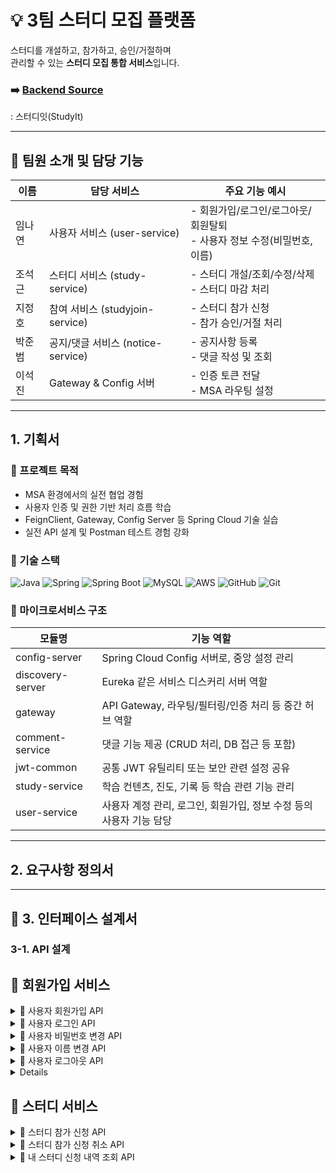 # 💡 3팀 스터디 모집 플랫폼

스터디를 개설하고, 참가하고, 승인/거절하며  
관리할 수 있는 **스터디 모집 통합 서비스**입니다.

### ➡️ [Backend Source](https://github.com/backend20250319/BE09-3rd-3team)
: 스터디잇(StudyIt)

---
## 👥 팀원 소개 및 담당 기능

| 이름   | 담당 서비스                  | 주요 기능 예시                                                 |
|--------|-------------------------------|------------------------------------------------------------------|
| 임나연 | 사용자 서비스 (user-service)   | - 회원가입/로그인/로그아웃/회원탈퇴<br/>- 사용자 정보 수정(비밀번호, 이름)                        |
| 조석근 | 스터디 서비스 (study-service) | - 스터디 개설/조회/수정/삭제<br/>- 스터디 마감 처리            |
| 지정호 | 참여 서비스 (studyjoin-service) | - 스터디 참가 신청<br/>- 참가 승인/거절 처리                 |
| 박준범 | 공지/댓글 서비스 (notice-service) | - 공지사항 등록<br/>- 댓글 작성 및 조회                     |
| 이석진 | Gateway & Config 서버        | - 인증 토큰 전달<br/>- MSA 라우팅 설정                          |

---
## 1. 기획서


### 🎯 프로젝트 목적

- MSA 환경에서의 실전 협업 경험
- 사용자 인증 및 권한 기반 처리 흐름 학습
- FeignClient, Gateway, Config Server 등 Spring Cloud 기술 실습
- 실전 API 설계 및 Postman 테스트 경험 강화


### 🚀 기술 스택

![Java](https://img.shields.io/badge/Java-007396?style=for-the-badge&logo=java&logoColor=white)
![Spring](https://img.shields.io/badge/Spring-6DB33F?style=for-the-badge&logo=spring&logoColor=white)
![Spring Boot](https://img.shields.io/badge/SpringBoot-6DB33F?style=for-the-badge&logo=springboot&logoColor=white)
![MySQL](https://img.shields.io/badge/MySQL-4479A1?style=for-the-badge&logo=mysql&logoColor=white)
![AWS](https://img.shields.io/badge/AWS-232F3E?style=for-the-badge&logo=amazonaws&logoColor=white)
![GitHub](https://img.shields.io/badge/GitHub-181717?style=for-the-badge&logo=github&logoColor=white)
![Git](https://img.shields.io/badge/Git-F05032?style=for-the-badge&logo=git&logoColor=white)

### 🧩 마이크로서비스 구조
| 모듈명           | 기능 역할                                                |
|------------------|-----------------------------------------------------------|
| config-server     | Spring Cloud Config 서버로, 중앙 설정 관리                      |
| discovery-server  | Eureka 같은 서비스 디스커리 서버 역할                          |
| gateway           | API Gateway, 라우팅/필터링/인증 처리 등 중간 허브 역할           |
| comment-service   | 댓글 기능 제공 (CRUD 처리, DB 접근 등 포함)                    |
| jwt-common        | 공통 JWT 유틸리티 또는 보안 관련 설정 공유                      |
| study-service     | 학습 컨텐츠, 진도, 기록 등 학습 관련 기능 관리                   |
| user-service      | 사용자 계정 관리, 로그인, 회원가입, 정보 수정 등의 사용자 기능 담당 |


---
## 2. 요구사항 정의서

---


## 🧻 3. 인터페이스 설계서
### 3-1. API 설계

## 👤 회원가입 서비스
<details>
    <summary>📌 사용자 회원가입 API</summary>

### 📤 요청 정보

- **HTTP 메서드**: `POST`
- **URL**: `http://localhost:8080/user/signup`
- **Content-Type**: `application/json`

### 📦 요청 바디 (Request Body)

```json
{
  "userId": "user12",
  "password": "user12",
  "name": "user12"
}

```

| 필드명 | 타입 | 필수 | 설명 |
| --- | --- | --- | --- |
| userId | string | ✅ | 사용자 고유 ID. 로그인 시 사용되며 시스템 내에서 중복될 수 없음 |
| password | string | ✅ | 사용자 계정 비밀번호. 보안상 암호화되어 저장되어야 함 |
| name | string | ✅ | 사용자 실명 또는 닉네임. 사용자 프로필 등에 노출될 수 있음 |

### 📥 응답 정보

- **HTTP 상태코드**: `201 Created`
- **Content-Type**: `application/json`

### 📄 응답 바디 구조

| 필드명 | 타입 | 설명 |
| --- | --- | --- |
| success | boolean | 요청이 성공했는지 여부 (`true` 또는 `false`) |
| data | null | 현재 사용되지 않으며 향후 확장을 위해 예약된 필드 |
| errorCode | null | 오류 발생 시 코드가 입력됨. 성공 시에는 `null` |
| message | string | 안내 또는 오류 메시지. 성공 시에는 빈 문자열 또는 간단 메시지 |
| timestamp | string | 응답 생성 시간 (ISO 8601 형식 문자열) |

---

### ✅ 성공 응답 예시

```json
{
  "success": true,
  "data": null,
  "errorCode": null,
  "message": "",
  "timestamp": "2025-06-15T18:55:00.000"
}

```


### ❌ 실패 예시 -1 (중복된 userId)

```json
{
  "success": false,
  "data": null,
  "errorCode": "DUPLICATE_USER",
  "message": "이미 존재하는 사용자 ID 입니다.",
  "timestamp": "2025-06-15T18:55:30.123"
}

```

### ❌ 실패 예시 -2 (필드값 공백)

```json
{
  "success": false,
  "data": null,
  "errorCode": "INVALID_USER_ID", // INVALID_PASSWORD, INVALID_NAME
  "message": "아이디는 필수 입력값입니다.", // 비밀번호는 필수 입력 항목입니다. , 이름은 필수 입력 항목입니다.
  "timestamp": "2025-06-15T18:55:30.123"
}
```


###📝 참고 사항

- `userId`는 반드시 고유해야 하며, 중복된 경우 400 오류 또는 사용자 정의 오류 코드가 반환됩니다.
- 비밀번호는 절대 평문으로 저장되어서는 안 되며, 반드시 해시 암호화 처리가 필요합니다.
- 보안을 위해 최소 비밀번호 정책 및 유효성 검사를 서버 또는 클라이언트 단에서 추가하는 것이 좋습니다.
</details>

<details>
    <summary>📌 사용자 로그인 API</summary>
## 📤 요청 정보

- **HTTP 메서드**: `POST`
- **URL**: `http://localhost:8080/user/login`
- **Content-Type**: `application/json`

### 📦 요청 바디 (Request Body)

```json
{
  "userId": "user08",
  "password": "user08"
}
```

| 필드명 | 타입 | 필수 | 설명 |
| --- | --- | --- | --- |
| userId | string | ✅ | 로그인 대상 사용자 ID |
| password | string | ✅ | 해당 사용자 ID에 대한 비밀번호 |


## 📥 응답 정보

- **Content-Type**: `application/json`

### 응답 구조

| 필드명 | 타입 | 설명 |
| --- | --- | --- |
| success | boolean | 로그인 성공 여부 |
| data | object | 로그인 성공 시 토큰 정보를 포함하는 객체 |
| ┗ accessToken | string | API 인증을 위한 액세스 토큰 (Bearer Token 등) |
| ┗ refreshToken | string | 액세스 토큰 만료 시 재발급 요청에 사용되는 토큰 |
| errorCode | string or null | 실패 시 에러 코드, 성공 시에는 null |
| message | string | 로그인 처리 결과에 대한 메시지 |
| timestamp | string | 응답이 생성된 시간 (ISO-8601 형식) |

### ✅ 로그인 성공 응답 예시

```json
{
  "success": true,
  "data": {
    "accessToken": "eyJhbGciOiJIUzI1NiIsInR5cCI6IkpXVCJ9...",
    "refreshToken": "d4b9ef3a-d2e4-4c77-bcc1-3f8c304b3d10"
  },
  "errorCode": null,
  "message": "",
  "timestamp": "2025-06-15T19:20:00.000"
}
```

### ❌ 로그인 실패 예시

```json
{
  "success": false,
  "data": null,
  "errorCode": "INVALID_CREDENTIALS",
  "message": "아이디 또는 비밀번호가 올바르지 않습니다.",
  "timestamp": "2025-06-15T19:21:12.000"
}
```
</details>


<details>
    <summary>📌 사용자 비밀번호 변경 API</summary>

## 📤 요청 정보

- **HTTP 메서드**: `PATCH`
- **URL**: `http://localhost:8080/user/{username}/password`
- **Content-Type**: `application/json`
- **인증 필요**: ✅ 로그인 필요 (본인만 가능)

### 🔧 경로 변수 (Path Variable)

| 변수명 | 타입 | 필수 | 설명 |
| --- | --- | --- | --- |
| username | string | ✅ | 비밀번호를 변경할 사용자 ID |


### 📦 요청 바디 (Request Body)

```json
{
  "currentPassword": "user12",
  "newPassword": "user13"
}
```

| 필드명 | 타입 | 필수 | 설명 |
| --- | --- | --- | --- |
| currentPassword | string | ✅ | 현재 사용자의 비밀번호 (본인 인증용) |
| newPassword | string | ✅ | 새로 설정할 비밀번호 (서버의 비밀번호 정책 적용) |


## 📥 응답 정보

### 📄 성공 응답 구조

| 필드명 | 타입 | 설명 |
| --- | --- | --- |
| success | boolean | 비밀번호 변경 성공 여부 |
| data | object | 변경 전후 비밀번호 요약 정보 (`before`, `after` 등) |
| errorCode | string | 실패 시 오류 코드, 성공 시 `null` |
| message | string | 안내 또는 실패 메시지 |
| timestamp | string | 응답 시간 (ISO 8601 형식) |


### ✅ 성공 응답 예시

```json
{
  "success": true,
  "data": {
    "before": "******",
    "after": "user13"
  },
  "errorCode": null,
  "message": "비밀번호가 성공적으로 변경되었습니다.",
  "timestamp": "2025-06-15T19:55:00.000"
}
```

> ⚠ 실제 비밀번호를 그대로 노출하지 않고 "****" 또는 비밀번호 길이, 변경 여부 정도만 요약해서 반환하는 것이 보안상 안전합니다.

### ❌ 실패 응답 예시

### 1. 사용자를 찾을 수 없는 경우

- **Status Code**: `400 Bad Request`
- **Content-Type**: `application/json`

```json
"해당 사용자를 찾을 수 없습니다."
```
### 2. 현재 비밀번호가 일치하지 않는 경우

```json
"현재 비밀번호가 올바르지 않습니다."
```
    
</details>

<details>
    <summary>📌 사용자 이름 변경 API</summary>

### 📤 요청 정보

- **HTTP 메서드**: `PATCH`
- **URL**: `http://localhost:8080/user/{userId}/name`
- **Content-Type**: `application/json`
- **인증 필요**: ✅ 로그인된 사용자만 가능 (보통 본인만 가능)

### 🔧 경로 변수 (Path Variable)

| 이름 | 타입 | 필수 | 설명 |
| --- | --- | --- | --- |
| userId | string | ✅ | 이름을 변경할 대상 사용자 ID |


### 📦 요청 바디 (Request Body)

| 필드명 | 타입 | 필수 | 설명 |
| --- | --- | --- | --- |
| name | string | ✅ | 새로 설정할 사용자 이름 |

### 📥 응답 정보

| 필드명 | 타입 | 설명 |
| --- | --- | --- |
| success | boolean | 요청 성공 여부 |
| data | null | 현재는 사용되지 않음 |
| errorCode | string | 오류 발생 시 반환되는 에러 코드 (성공 시 `null`) |
| message | string | 결과에 대한 메시지 |
| timestamp | string | 응답 생성 시간 (ISO 8601 형식) |

### ✅ 성공 응답 예시

```json
{
  "success": true,
  "data": null,
  "errorCode": null,
  "message": "이름이 성공적으로 변경되었습니다.",
  "timestamp": "2025-06-15T19:45:00.000"
}
```

### ❌ 실패 응답 예시 — 사용자 없음

- **HTTP 상태 코드**: `400 Bad Request`
- **Content-Type**: `application/json`

```json

  "해당 사용자를 찾을 수 없습니다."
```

### 📝 참고 사항

- 요청자는 보통 본인이어야 하며, 다른 사용자의 이름은 변경할 수 없습니다.
- 존재하지 않는 `userId`로 요청 시 400 상태 코드와 함께 `"해당 사용자를 찾을 수 없습니다."`라는 메시지를 반환합니다.
- 이름에 대해 공백 또는 최대 길이 제한 등의 유효성 검사가 포함될 수 있습니다.
</details>



<details>
    <summary>📌 사용자 로그아웃 API</summary>

### 📤 요청 정보

- **HTTP 메서드**: `POST`
- **URL**: `http://localhost:8080/user/logout`
- **Content-Type**: `application/json`
- **인증 필요**: ✅ 로그인 상태에서 사용 (일반적으로 AccessToken 함께 전달됨)


### 📦 요청 바디 (Request Body)

```json
{
  "refreshToken": "eyJhbGciOiJIUzUxMiJ9.eyJzdWIiOiJ..."
}
```

| 필드명 | 타입 | 필수 | 설명 |
| --- | --- | --- | --- |
| refreshToken | string | ✅ | 현재 사용자의 세션에 발급된 리프레시 토큰 |


### 📥 응답 정보

| 필드명 | 타입 | 설명 |
| --- | --- | --- |
| success | boolean | 요청 성공 여부 |
| data | null | 로그아웃 처리이므로 데이터는 `null` |
| errorCode | string | 실패 시 오류 코드 (`INVALID_TOKEN`, `UNAUTHORIZED`) 등 |
| message | string | 결과 메시지 |
| timestamp | string | 응답 생성 시각 (ISO 8601 형식) |

### ✅ 성공 응답 예시 (`200 OK`)

```json
{
  "success": true,
  "data": null,
  "errorCode": null,
  "message": "로그아웃이 성공적으로 완료되었습니다.",
  "timestamp": "2025-06-15T20:05:00.000"
}

```

### ❌ 실패 응답 예시 — 잘못된 또는 만료된 토큰 (`401 Unauthorized`)

```json
{
  "error": "Unauthorized",
  "message": "Full authentication is required to access this resource"
}
```
</details>




<details>
</details>


## 📕 스터디 서비스
<details>
    <summary>📌 스터디 참가 신청 API</summary>
    
### 📤 요청 정보

- **메서드(Method)**: `POST`
- **URL**: `http://localhost:8080/study/join`
- **헤더(Headers)**:
    - `Content-Type: application/json`
    - `Authorization: Bearer {토큰}`

### 📦 요청 바디 (Request Body)

```json
{
  "studyRoomId": 1
}

```

| 필드명 | 타입 | 필수 여부 | 설명 |
| --- | --- | --- | --- |
| studyRoomId | integer | ✅ 필수 | 참가하려는 스터디의 고유 ID 값입니다 |

### 📥 응답 정보

응답은 JSON 형식이며, 아래와 같은 필드를 포함합니다.

| 필드명 | 타입 | 설명 |
| --- | --- | --- |
| success | boolean | 요청 성공 여부 (`true` 또는 `false`) |
| data | string | 응답 관련 데이터 또는 메시지 (성공 시 안내 메시지 등) |
| errorCode | string | 실패 시 반환되는 에러 코드 (성공 시 `null`) |
| message | string | 실패 사유에 대한 설명 메시지 (성공 시 `null`) |
| timestamp | string | 응답 시간 (ISO-8601 형식의 타임스탬프) |

---

### ✅ 성공 응답 예시

```json
{
  "success": true,
  "data": "스터디 참여 신청이 완료되었습니다.",
  "errorCode": null,
  "message": null,
  "timestamp": "2025-06-15T17:45:00.123"
}

```
### ❌ 실패 응답 예시 1 - 신청한 스터디에 재 신청 시

```json
{
  "success": false,
  "data": null,
  "errorCode": "DUPLICATE_STUDY",
  "message": "이미 신청한 스터디입니다.",
  "timestamp": "2025-06-15T17:45:12.456"
}

```

### ❌ 실패 응답 예시 2 - 존재하지 않는 StudyRoomId 값 입력 시

```json
{
    "success": false,
    "data": null,
    "errorCode": "STUDY_NOT_FOUND",
    "message": "스터디 ID : 123에 해당하는 스터디를 찾을 수 없습니다.",
    "timestamp": "2025-06-15T17:04:18.8901431"
}

```

### 📝 비고

- 인증된 사용자만 호출 가능합니다.
- 이미 신청한 스터디에 다시 신청할 경우 `DUPLICATE_STUDY` 에러가 반환됩니다.
- `studyRoomId` 값이 존재하는지 백엔드에서 확인합니다.
</details>

<details>
    <summary>📌 스터디 참가 신청 취소 API</summary>

### 📤 요청 정보

- **메서드(Method)**: `DELETE`
- **URL**: `http://localhost:8080/study/cancel/{id}`
- **인증 필요**: ✅ `Bearer 토큰` 필요 (로그인 유저 기준)

### 📌 경로 파라미터 (Path Parameter)

| 이름 | 타입 | 필수 | 설명 |
| --- | --- | --- | --- |
| id | Long | ✅ | 취소하려는 스터디의 고유 ID (`studyRoomId`) |

예: `DELETE http://localhost:8080/study/cancel/{studyRoomId}`

### ❌ 요청 바디 (Request Body)

- 없음 (Body 없이 요청합니다)

### 📥 응답 정보 (Response)

| 필드명 | 타입 | 설명 |
| --- | --- | --- |
| success | boolean | 요청 성공 여부 |
| data | string | 메시지 또는 결과 데이터 (`성공 시 취소 안내 메시지`) |
| errorCode | string | 실패 시 에러 코드 (`성공 시 null`) |
| message | string | 실패 시 상세 메시지 (`성공 시 null`) |
| timestamp | string | 응답 생성 시간 (ISO-8601 형식) |

### ✅ 성공 응답 예시

```json
{
  "success": true,
  "data": "스터디 신청이 성공적으로 취소되었습니다.",
  "errorCode": null,
  "message": null,
  "timestamp": "2025-06-15T17:50:23.456"
}

```

### ❌ 실패 응답 예시 1 — 신청 내역 없음

```json
{
  "success": false,
  "data": null,
  "errorCode": "STUDY_NOT_FOUND",
  "message": "해당 유저는 이 스터디에 신청한 내역이 없습니다.",
  "timestamp": "2025-06-15T17:51:01.789"
}

```
### ❌ 실패 응답 예시 2 — 상태가 대기(PENDING)가 아님

```json
{
  "success": false,
  "data": null,
  "errorCode": "INVALID_STATUS",
  "message": "대기 상태(PENDING)인 신청만 취소할 수 있습니다.",
  "timestamp": "2025-06-15T17:51:30.000"
}

```
### 📝 비고

- 이 API는 로그인한 사용자의 신청 내역 중 `대기 상태(PENDING)`인 것만 취소할 수 있습니다.
- 승인된 신청(예: `APPROVED`, `REJECTED`)은 취소할 수 없습니다.
- 스터디 ID는 존재해야 하며, 유효하지 않으면 `STUDY_NOT_FOUND` 오류가 발생합니다.

</details>


<details>
    <summary>📌 내 스터디 신청 내역 조회 API</summary>
    
### 📤 요청 정보

- **메서드(Method)**: `GET`
- **URL**: `http://localhost:8080/study/me`
- **인증 필요**: ✅ `Bearer 토큰` 필요 (로그인된 사용자 기준)

### 📥 응답 정보

| 필드명 | 타입 | 설명 |
| --- | --- | --- |
| success | boolean | 요청 성공 여부 (`true` 또는 `false`) |
| data | array 또는 string | 사용자의 스터디 신청 내역 리스트 (`없으면 빈 문자열 ""`) |
| errorCode | string 또는 null | 실패 시 에러 코드 (성공 시 `null`) |
| message | string 또는 null | 실패 또는 안내 메시지 (성공 시 `null`) |
| timestamp | string | 응답 시간 (ISO-8601 형식) |

### 🔍 data 내부 구조 (성공 시 array)

| 필드명 | 타입 | 설명 |
| --- | --- | --- |
| id | integer | 신청 내역 고유 ID |
| studyRoomId | integer | 신청한 스터디룸의 ID |
| title | string | 스터디 제목 |
| description | string | 스터디 설명 |
| category | string | 카테고리 |
| status | string | 신청 상태 (`PENDING`, `APPROVED` 등) |
| createdAt | string | 신청 일시 |

### ✅ 예시 응답 (내역 존재 시)

```json
{
  "success": true,
  "data": [
    {
      "id": 12,
      "studyRoomId": 101,
      "title": "자바 스터디",
      "description": "초급 자바 프로그래밍 공부",
      "category": "프로그래밍",
      "status": "PENDING",
      "createdAt": "2025-06-10T14:32:45.000"
    }
  ],
  "errorCode": null,
  "message": null,
  "timestamp": "2025-06-15T18:10:22.123"
}

```

### ✅ 예시 응답 (내역 없음)

```json
{
  "success": true,
  "data": "신청한 스터디가 없습니다.",
  "errorCode": null,
  "message": null,
  "timestamp": "2025-06-15T18:12:00.789"
}

```

### 📝 비고

- 반환되는 스터디 신청 상태는 예: `PENDING`, `APPROVED`, `REJECTED` 등이 될 수 있습니다.
- 이 API는 사용자 개인의 스터디 활동을 효과적으로 관리하기 위해 유용합니다.
</details>
